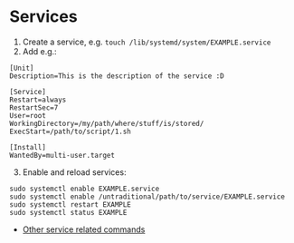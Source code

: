 # Services

1. Create a service, e.g. `touch /lib/systemd/system/EXAMPLE.service`
2. Add e.g.:
````
[Unit]
Description=This is the description of the service :D

[Service]
Restart=always
RestartSec=7
User=root
WorkingDirectory=/my/path/where/stuff/is/stored/
ExecStart=/path/to/script/1.sh

[Install]
WantedBy=multi-user.target
````
3. Enable and reload services:
````
sudo systemctl enable EXAMPLE.service
sudo systemctl enable /untraditional/path/to/service/EXAMPLE.service
sudo systemctl restart EXAMPLE
sudo systemctl status EXAMPLE
````
- [Other service related commands](https://github.com/Am0rphous/CheatSheets/tree/main/Linux/Services)


